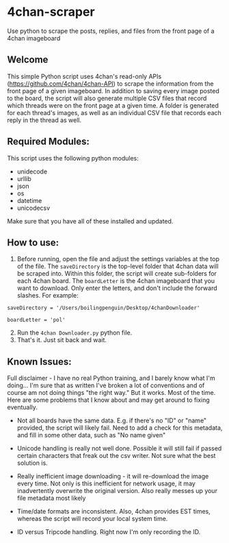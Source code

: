 # 4chan-scraper #
Use python to scrape the posts, replies, and files from the front page of a 4chan imageboard

## Welcome ##

This simple Python script uses 4chan's read-only APIs (https://github.com/4chan/4chan-API) to scrape the information from the front page of a given imageboard. In addition to saving every image posted to the board, the script will also generate multiple CSV files that record which threads were on the front page at a given time. A folder is generated for each thread's images, as well as an individual CSV file that records each reply in the thread as well.

## Required Modules: ##
This script uses the following python modules:
- unidecode
- urllib
- json
- os
- datetime
- unicodecsv

Make sure that you have all of these installed and updated.

## How to use: ##
1. Before running, open the file and adjust the settings variables at the top of the file. The `saveDirectory` is the top-level folder that 4chan data will be scraped into. Within this folder, the script will create sub-folders for each 4chan board. The `boardLetter` is the 4chan imageboard that you want to download. Only enter the letters, and don't include the forward slashes. For example:


`saveDirectory = '/Users/boilingpenguin/Desktop/4chanDownloader'`

`boardLetter = 'pol'`

2. Run the `4chan Downloader.py` python file. 
3. That's it. Just sit back and wait.

## Known Issues: ##
Full disclaimer - I have no real Python training, and I barely know what I'm doing... I'm sure that as written I've broken a lot of conventions and of course am not doing things "the right way." But it works. Most of the time. Here are some problems that I know about and may get around to fixing eventually.

- Not all boards have the same data. E.g. if there's no "ID" or "name" provided, the script will likely fail. Need to add a check for this metadata, and fill in some other data, such as "No name given"

- Unicode handling is really not well done. Possible it will still fail if passed certain characters that freak out the csv writer. Not sure what the best solution is.

- Really inefficient image downloading - it will re-download the image every time. Not only is this inefficient for network usage, it may inadvertently overwrite the original version. Also really messes up your file metadata most likely

- Time/date formats are inconsistent. Also, 4chan provides EST times, whereas the script will record your local system time. 

- ID versus Tripcode handling. Right now I'm only recording the ID. 
